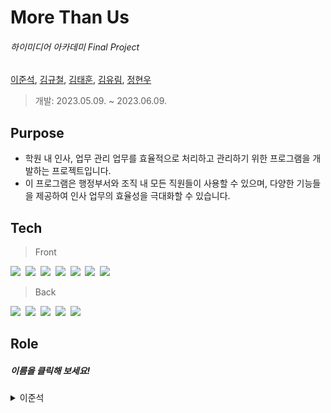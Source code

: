  
#  More Than Us 

###### _하이미디어 아카데미  Final Project_            
[이준석](https://github.com/dlwnstjr0310), [김규철](), [김태훈](), [김유림](), [정현우]()
  
  > 개발: 2023.05.09. ~ 2023.06.09.

## Purpose 
- 학원 내 인사, 업무 관리 업무를 효율적으로 처리하고 관리하기 위한 프로그램을 개발하는 프로젝트입니다. 
- 이 프로그램은 행정부서와 조직 내 모든 직원들이 사용할 수 있으며, 다양한 기능들을 제공하여 인사 업무의 효율성을 극대화할 수 있습니다.

## Tech
> Front

<img src="https://img.shields.io/badge/React-61DAFB?style=flat-square&logo=react&logoColor=white"/>&nbsp;
<img src="https://img.shields.io/badge/React Router-CA4245?style=flat-square&logo=reactrouter&logoColor=white"/>&nbsp;
<img src="https://img.shields.io/badge/Redux-764ABC?style=flat-square&logo=redux&logoColor=white"/>&nbsp;
<img src="https://img.shields.io/badge/HTML-E34F26?style=flat-square&logo=html5&logoColor=white"/>&nbsp;
<img src="https://img.shields.io/badge/CSS-1572B6?style=flat-square&logo=css3&logoColor=white"/>&nbsp;
<img src="https://img.shields.io/badge/JavaScript-F7DF1E?style=flat-square&logo=javascript&logoColor=white"/>&nbsp;
<img src="https://img.shields.io/badge/Axios-5A29E4?style=flat-square&logo=axios&logoColor=white"/>&nbsp;

> Back

<img src="https://img.shields.io/badge/Java-5382a1?style=flat-square&logo=java&logoColor=white"/>&nbsp;
<img src="https://img.shields.io/badge/Spring-6DB33F?style=flat-square&logo=spring&logoColor=white"/>&nbsp;
<img src="https://img.shields.io/badge/Spring Boot-6DB33F?style=flat-square&logo=springboot&logoColor=white"/>&nbsp;
<img src="https://img.shields.io/badge/Spring Security-6DB33F?style=flat-square&logo=springsecurity&logoColor=white"/>&nbsp;
<img src="https://img.shields.io/badge/Oracle-F80000?style=flat-square&logo=oracle&logoColor=white"/>&nbsp;


## Role 
##### 이름을 클릭해 보세요!


<details>
<summary>이준석</summary>
<div markdown="1">
<br>
<br>
	
* <b>과정 실행영상</b>
   
![과정 실행영상](https://github.com/Insa-dong/.github/assets/126157268/7f6f6afd-fed5-47ff-aa7d-2d0ea2cdae10)

> CRUD 와 검색기능 구현
- 과정 코드로 회차 조회시 한번의 통신으로 List 를 리턴받습니다.
  ```java
  @Query(value = "SELECT 
  			nvl(max(s.studyCount), 0) 
  		  FROM Study s 
  	    	 RIGHT JOIN s.training t 
  		 WHERE t.trainingCode IN :trainingCodeList 
  		 GROUP by t.trainingCode 
  		 ORDER by t.trainingCode DESC")
  List<Long> findByTrainingCodes(List<Long> trainingCodeList);
  ```

	
<br>

* <b>강의 실행영상</b>

![강의 실행영상](https://github.com/Insa-dong/.github/assets/126157268/ca1e4ff9-bfc7-44cf-887e-ba364153418e)

	- CRUD 와 검색기능 구현

 * <b>캘린더 실행영상</b>

![캘린더 실행영상](https://github.com/Insa-dong/.github/assets/126157268/dca7b151-202e-4b29-a78c-78c72a059d2f)

	- CRUD 와 정렬기준 변경 구현
</details>


